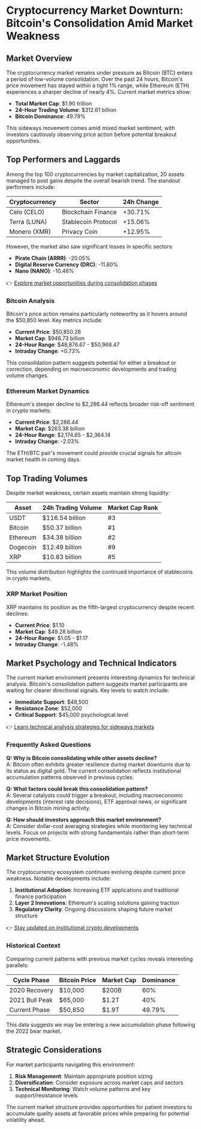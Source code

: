 # Cryptocurrency Market Downturn: Bitcoin's Consolidation Amid Market Weakness

## Market Overview

The cryptocurrency market remains under pressure as Bitcoin (BTC) enters a period of low-volume consolidation. Over the past 24 hours, Bitcoin's price movement has stayed within a tight 1% range, while Ethereum (ETH) experiences a sharper decline of nearly 4%. Current market metrics show:

- **Total Market Cap**: $1.90 trillion
- **24-Hour Trading Volume**: $312.61 billion
- **Bitcoin Dominance**: 49.79%

This sideways movement comes amid mixed market sentiment, with investors cautiously observing price action before potential breakout opportunities.

## Top Performers and Laggards

Among the top 100 cryptocurrencies by market capitalization, 20 assets managed to post gains despite the overall bearish trend. The standout performers include:

| Cryptocurrency | Sector | 24h Change |
|----------------|--------|------------|
| Celo (CELO) | Blockchain Finance | +30.71% |
| Terra (LUNA) | Stablecoin Protocol | +15.06% |
| Monero (XMR) | Privacy Coin | +12.95% |

However, the market also saw significant losses in specific sectors:

- **Pirate Chain (ARRR)**: -20.05%
- **Digital Reserve Currency (DRC)**: -11.80%
- **Nano (NANO)**: -10.46%

👉 [Explore market opportunities during consolidation phases](https://bit.ly/okx-bonus)

### Bitcoin Analysis

Bitcoin's price action remains particularly noteworthy as it hovers around the $50,850 level. Key metrics include:

- **Current Price**: $50,850.28
- **Market Cap**: $946.73 billion
- **24-Hour Range**: $48,876.67 - $50,968.47
- **Intraday Change**: +0.73%

This consolidation pattern suggests potential for either a breakout or correction, depending on macroeconomic developments and trading volume changes.

### Ethereum Market Dynamics

Ethereum's steeper decline to $2,286.44 reflects broader risk-off sentiment in crypto markets:

- **Current Price**: $2,286.44
- **Market Cap**: $263.38 billion
- **24-Hour Range**: $2,174.65 - $2,364.14
- **Intraday Change**: -2.03%

The ETH/BTC pair's movement could provide crucial signals for altcoin market health in coming days.

## Top Trading Volumes

Despite market weakness, certain assets maintain strong liquidity:

| Asset | 24h Trading Volume | Market Cap Rank |
|-------|---------------------|-----------------|
| USDT | $116.54 billion | #3 |
| Bitcoin | $50.37 billion | #1 |
| Ethereum | $34.38 billion | #2 |
| Dogecoin | $12.49 billion | #9 |
| XRP | $10.83 billion | #5 |

This volume distribution highlights the continued importance of stablecoins in crypto markets.

### XRP Market Position

XRP maintains its position as the fifth-largest cryptocurrency despite recent declines:

- **Current Price**: $1.10
- **Market Cap**: $49.28 billion
- **24-Hour Range**: $1.05 - $1.17
- **Intraday Change**: -1.48%

## Market Psychology and Technical Indicators

The current market environment presents interesting dynamics for technical analysis. Bitcoin's consolidation pattern suggests market participants are waiting for clearer directional signals. Key levels to watch include:

- **Immediate Support**: $48,500
- **Resistance Zone**: $52,000
- **Critical Support**: $45,000 psychological level

👉 [Learn technical analysis strategies for sideways markets](https://bit.ly/okx-bonus)

### Frequently Asked Questions

**Q: Why is Bitcoin consolidating while other assets decline?**  
A: Bitcoin often exhibits greater resilience during market downturns due to its status as digital gold. The current consolidation reflects institutional accumulation patterns observed in previous cycles.

**Q: What factors could break this consolidation pattern?**  
A: Several catalysts could trigger a breakout, including macroeconomic developments (interest rate decisions), ETF approval news, or significant changes in Bitcoin mining activity.

**Q: How should investors approach this market environment?**  
A: Consider dollar-cost averaging strategies while monitoring key technical levels. Focus on projects with strong fundamentals rather than short-term price movements.

## Market Structure Evolution

The cryptocurrency ecosystem continues evolving despite current price weakness. Notable developments include:

1. **Institutional Adoption**: Increasing ETF applications and traditional finance participation
2. **Layer 2 Innovations**: Ethereum's scaling solutions gaining traction
3. **Regulatory Clarity**: Ongoing discussions shaping future market structure

👉 [Stay updated on institutional crypto developments](https://bit.ly/okx-bonus)

### Historical Context

Comparing current patterns with previous market cycles reveals interesting parallels:

| Cycle Phase | Bitcoin Price | Market Cap | Dominance |
|-------------|---------------|------------|-----------|
| 2020 Recovery | $10,000 | $200B | 60% |
| 2021 Bull Peak | $65,000 | $1.2T | 40% |
| Current Phase | $50,850 | $1.9T | 49.79% |

This data suggests we may be entering a new accumulation phase following the 2022 bear market.

## Strategic Considerations

For market participants navigating this environment:

1. **Risk Management**: Maintain appropriate position sizing
2. **Diversification**: Consider exposure across market caps and sectors
3. **Technical Monitoring**: Watch volume patterns and key support/resistance levels

The current market structure provides opportunities for patient investors to accumulate quality assets at favorable prices while preparing for potential volatility ahead.